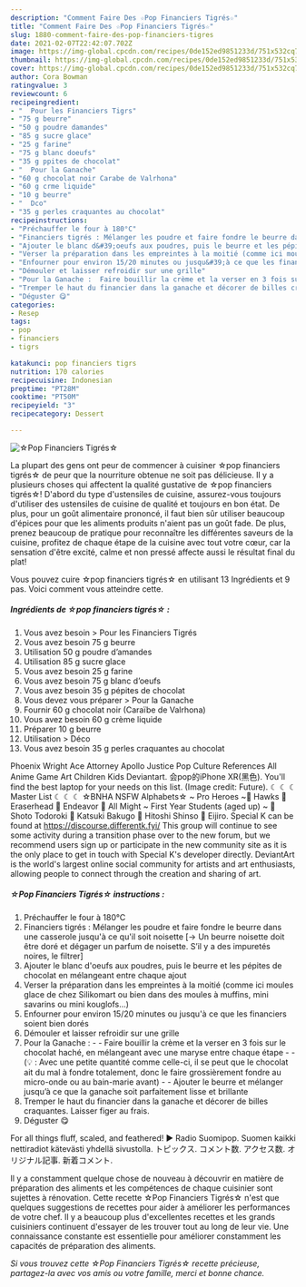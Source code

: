 ```yaml
---
description: "Comment Faire Des ☆Pop Financiers Tigrés☆"
title: "Comment Faire Des ☆Pop Financiers Tigrés☆"
slug: 1880-comment-faire-des-pop-financiers-tigres
date: 2021-02-07T22:42:07.702Z
image: https://img-global.cpcdn.com/recipes/0de152ed9851233d/751x532cq70/☆pop-financiers-tigres☆-photo-principale-de-la-recette.jpg
thumbnail: https://img-global.cpcdn.com/recipes/0de152ed9851233d/751x532cq70/☆pop-financiers-tigres☆-photo-principale-de-la-recette.jpg
cover: https://img-global.cpcdn.com/recipes/0de152ed9851233d/751x532cq70/☆pop-financiers-tigres☆-photo-principale-de-la-recette.jpg
author: Cora Bowman
ratingvalue: 3
reviewcount: 6
recipeingredient:
- "  Pour les Financiers Tigrs"
- "75 g beurre"
- "50 g poudre damandes"
- "85 g sucre glace"
- "25 g farine"
- "75 g blanc doeufs"
- "35 g ppites de chocolat"
- "  Pour la Ganache"
- "60 g chocolat noir Carabe de Valrhona"
- "60 g crme liquide"
- "10 g beurre"
- "  Dco"
- "35 g perles craquantes au chocolat"
recipeinstructions:
- "Préchauffer le four à 180°C"
- "Financiers tigrés : Mélanger les poudre et faire fondre le beurre dans une casserole jusqu&#39;à ce qu&#39;il soit noisette [-&gt; Un beurre noisette doit être doré et dégager un parfum de noisette. S’il y a des impuretés noires, le filtrer]"
- "Ajouter le blanc d&#39;oeufs aux poudres, puis le beurre et les pépites de chocolat en mélangeant entre chaque ajout"
- "Verser la préparation dans les empreintes à la moitié (comme ici moules glace de chez Silikomart ou bien dans des moules à muffins, mini savarins ou mini kouglofs...)"
- "Enfourner pour environ 15/20 minutes ou jusqu&#39;à ce que les financiers soient bien dorés"
- "Démouler et laisser refroidir sur une grille"
- "Pour la Ganache :  Faire bouillir la crème et la verser en 3 fois sur le chocolat haché, en mélangeant avec une maryse entre chaque étape  (💡 : Avec une petite quantité comme celle-ci, il se peut que le chocolat ait du mal à fondre totalement, donc le faire grossièrement fondre au micro-onde ou au bain-marie avant)  Ajouter le beurre et mélanger jusqu’à ce que la ganache soit parfaitement lisse et brillante"
- "Tremper le haut du financier dans la ganache et décorer de billes craquantes. Laisser figer au frais."
- "Déguster 😋"
categories:
- Resep
tags:
- pop
- financiers
- tigrs

katakunci: pop financiers tigrs 
nutrition: 170 calories
recipecuisine: Indonesian
preptime: "PT28M"
cooktime: "PT50M"
recipeyield: "3"
recipecategory: Dessert

---
```



![☆Pop Financiers Tigrés☆](https://img-global.cpcdn.com/recipes/0de152ed9851233d/751x532cq70/☆pop-financiers-tigres☆-photo-principale-de-la-recette.jpg)

La plupart des gens ont peur de commencer à cuisiner ☆pop financiers tigrés☆ de peur que la nourriture obtenue ne soit pas délicieuse. Il y a plusieurs choses qui affectent la qualité gustative de ☆pop financiers tigrés☆! D'abord du type d'ustensiles de cuisine, assurez-vous toujours d'utiliser des ustensiles de cuisine de qualité et toujours en bon état. De plus, pour un goût alimentaire prononcé, il faut bien sûr utiliser beaucoup d'épices pour que les aliments produits n'aient pas un goût fade. De plus, prenez beaucoup de pratique pour reconnaître les différentes saveurs de la cuisine, profitez de chaque étape de la cuisine avec tout votre cœur, car la sensation d'être excité, calme et non pressé affecte aussi le résultat final du plat!

<!--inarticleads1-->

Vous pouvez cuire ☆pop financiers tigrés☆ en utilisant 13 Ingrédients et 9 pas. Voici comment vous atteindre cette.

##### Ingrédients de ☆pop financiers tigrés☆ :

1. Vous avez besoin  &gt; Pour les Financiers Tigrés
1. Vous avez besoin 75 g beurre
1. Utilisation 50 g poudre d’amandes
1. Utilisation 85 g sucre glace
1. Vous avez besoin 25 g farine
1. Vous avez besoin 75 g blanc d’oeufs
1. Vous avez besoin 35 g pépites de chocolat
1. Vous devez vous préparer  &gt; Pour la Ganache
1. Fournir 60 g chocolat noir (Caraïbe de Valrhona)
1. Vous avez besoin 60 g crème liquide
1. Préparer 10 g beurre
1. Utilisation  &gt; Déco
1. Vous avez besoin 35 g perles craquantes au chocolat


Phoenix Wright Ace Attorney Apollo Justice Pop Culture References All Anime Game Art Children Kids Deviantart. 会pop的iPhone XR(黑色). You&#39;ll find the best laptop for your needs on this list. (Image credit: Future). ☾ ☾ ☾ Master List ☾ ☾ ☾ ☆BNHA NSFW Alphabets☆ ~ Pro Heroes ~🌸 Hawks 🌸 Eraserhead 🌸 Endeavor 🌸 All Might ~ First Year Students (aged up) ~ 🌸 Shoto Todoroki 🌸 Katsuki Bakugo 🌸 Hitoshi Shinso 🌸 Eijiro. Special K can be found at https://discourse.differentk.fyi/ This group will continue to see some activity during a transition phase over to the new forum, but we recommend users sign up or participate in the new community site as it is the only place to get in touch with Special K&#39;s developer directly. DeviantArt is the world&#39;s largest online social community for artists and art enthusiasts, allowing people to connect through the creation and sharing of art. 

<!--inarticleads2-->

##### ☆Pop Financiers Tigrés☆ instructions :

1. Préchauffer le four à 180°C
1. Financiers tigrés : Mélanger les poudre et faire fondre le beurre dans une casserole jusqu&#39;à ce qu&#39;il soit noisette [-&gt; Un beurre noisette doit être doré et dégager un parfum de noisette. S’il y a des impuretés noires, le filtrer]
1. Ajouter le blanc d&#39;oeufs aux poudres, puis le beurre et les pépites de chocolat en mélangeant entre chaque ajout
1. Verser la préparation dans les empreintes à la moitié (comme ici moules glace de chez Silikomart ou bien dans des moules à muffins, mini savarins ou mini kouglofs...)
1. Enfourner pour environ 15/20 minutes ou jusqu&#39;à ce que les financiers soient bien dorés
1. Démouler et laisser refroidir sur une grille
1. Pour la Ganache : -  - Faire bouillir la crème et la verser en 3 fois sur le chocolat haché, en mélangeant avec une maryse entre chaque étape -  - (💡 : Avec une petite quantité comme celle-ci, il se peut que le chocolat ait du mal à fondre totalement, donc le faire grossièrement fondre au micro-onde ou au bain-marie avant) -  - Ajouter le beurre et mélanger jusqu’à ce que la ganache soit parfaitement lisse et brillante
1. Tremper le haut du financier dans la ganache et décorer de billes craquantes. Laisser figer au frais.
1. Déguster 😋


For all things fluff, scaled, and feathered! ▶ Radio Suomipop. Suomen kaikki nettiradiot kätevästi yhdellä sivustolla. トピックス. コメント数. アクセス数. オリジナル記事. 新着コメント. 

<!--inarticleads1-->

<p>
Il y a constamment quelque chose de nouveau à découvrir en matière de préparation des aliments et les compétences de chaque cuisinier sont sujettes à rénovation. Cette recette ☆Pop Financiers Tigrés☆ n'est que quelques suggestions de recettes pour aider à améliorer les performances de votre chef. Il y a beaucoup plus d'excellentes recettes et les grands cuisiniers continuent d'essayer de les trouver tout au long de leur vie. Une connaissance constante est essentielle pour améliorer constamment les capacités de préparation des aliments.
</p>

<p>
<i>Si vous trouvez cette ☆Pop Financiers Tigrés☆ recette précieuse, partagez-la avec vos amis ou votre famille, merci et bonne chance.</i>
</p>
